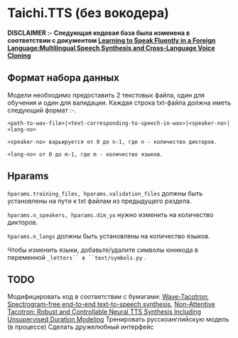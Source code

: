 # Taichi.TTS (без вокодера)


**DISCLAIMER :- Следующая кодовая база была изменена в соответствии с документом [Learning to Speak Fluently in a Foreign Language:Multilingual Speech Synthesis and Cross-Language Voice Cloning](https://arxiv.org/pdf/1907.04448.pdf)**

## Формат набора данных
Модели необходимо предоставить 2 текстовых файла, один для обучения и один для валидации. Каждая строка txt-файла должна иметь следующий формат :-. 
```
<path-to-wav-file>|<text-corresponding-to-speech-in-wav>|<speaker-no>|<lang-no>
```

```<speaker-no> варьируется от 0 до n-1, где n - количество дикторов.```

```<lang-no> от 0 до m-1, где m - количество языков.```

## Hparams
```hparams.training_files, hparams.validation_files``` должны быть установлены на пути к txt файлам из предыдущего раздела.

```hparams.n_speakers, hparams.dim_yo``` нужно изменить на количество дикторов.

```hparams.n_langs``` должны быть установлены на количество языков.

Чтобы изменить языки, добавьте/удалите символы юникода в переменной ```_letters`` в ``text/symbols.py``` .

## TODO 
Модифицировать код в соответствии с бумагами: [Wave-Tacotron: Spectrogram-free end-to-end text-to-speech synthesis](https://arxiv.org/pdf/2011.03568.pdf), [Non-Attentive Tacotron: Robust and Controllable Neural TTS Synthesis Including Unsupervised Duration Modeling](https://arxiv.org/pdf/2010.04301.pdf)
Тренировать русскоанглийскую модель (в процессе)
Сделать дружелюбный интерфейс
